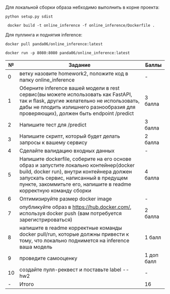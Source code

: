 Для локальной сборки образа небходимо выполнить в корне проекта:

``` python setup.py sdist ```

```  docker build -t online_inference -f online_inference/Dockerfile . ```

Для пуллинга и поднятия inference:

```docker pull panda06/online_inference:latest```

```docker run -p 8080:8080 panda06/online_inference:latest```

№|  Задание | Баллы
--- | --- | ---
0| ветку назовите homework2, положите код в папку online_inference | -
1 | Оберните inference вашей модели в rest сервис(вы можете использовать как FastAPI, так и flask, другие желательно не использовать, дабы не плодить излишнего разнообразия для проверяющих), должен быть endpoint /predict | 3 балла
2 | Напишите тест для /predict |  3 балла
3 | Напишите скрипт, который будет делать запросы к вашему сервису | 2 балла
4 | Сделайте валидацию входных данных | -
5 | Напишите dockerfile, соберите на его основе образ и запустите локально контейнер(docker build, docker run), внутри контейнера должен запускать сервис, написанный в предущем пункте, закоммитьте его, напишите в readme корректную команду сборки | 4 балла
6 | Оптимизируйте размер docker image | -
7 | опубликуйте образ в https://hub.docker.com/, используя docker push (вам потребуется зарегистрироваться) | 2 балла
8 | напишите в readme корректные команды docker pull/run, которые должны привести к тому, что локально поднимется на inference ваша модель | 1 балл
9 | проведите самооценку | 1 доп балл
10 | создайте пулл-реквест и поставьте label -- hw2 | -
 - | Итого | 16 